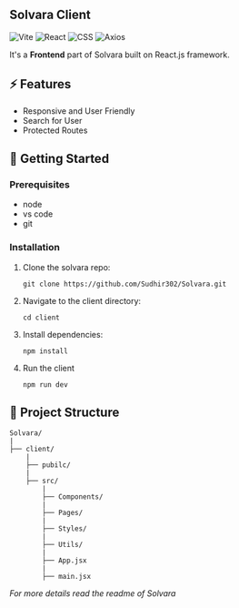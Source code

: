 ## Solvara Client
![Vite](https://img.shields.io/badge/Vite-646CFF?style=for-the-badge&logo=vite&logoColor=white)
![React](https://img.shields.io/badge/React-20232A?style=for-the-badge&logo=react&logoColor=61DAFB)
![CSS](https://img.shields.io/badge/CSS3-1572B6?style=for-the-badge&logo=css3&logoColor=white)
![Axios](https://img.shields.io/badge/Axios-5A29E4?style=for-the-badge&logo=axios&logoColor=white)

It's a **Frontend** part of Solvara built on React.js framework.

## ⚡️ Features
- Responsive and User Friendly
- Search for User
- Protected Routes

## 🚀 Getting Started
### Prerequisites
- node
- vs code
- git

### Installation
1. Clone the solvara repo:
    ```
    git clone https://github.com/Sudhir302/Solvara.git
    ```
2. Navigate to the client directory:
    ```
    cd client
    ```
3. Install dependencies:
    ```
    npm install
    ```
4. Run the client
    ```
    npm run dev
    ```

## 📁 Project Structure

    Solvara/
    |
    ├── client/
        |
        ├── pubilc/
        |
        ├── src/
            |
            ├── Components/
            |
            ├── Pages/
            |
            ├── Styles/
            |
            ├── Utils/
            |
            ├── App.jsx
            |
            ├── main.jsx

*For more details read the readme of Solvara*